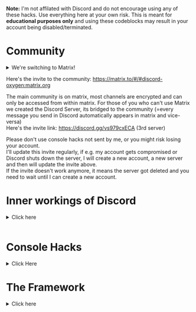 **Note:** I'm not affilated with Discord and do not encourage using any of these hacks. Use everything here at your own risk. This is meant for **educational purposes only** and using these codeblocks may result in your account being disabled/terminated.

# Community

<details>
  <summary>We're switching to Matrix!</summary>

Matrix is a community-based, decentralized, privacy friendly, end-to-end encrypted (super secure), uncensorable and open source messaging protocol, which unlike discord promotes custom clients and modifications. There are multiple different clients available, the most popular one (and also the refrence implementation) is Element. It runs on every OS and even has a pretty good web version. For more information check out https://matrix.org and https://element.io.<br>
I often get asked: "*If Matrix/Element is so super awesome, why didn't you start using earlier?*"<br>
Well actually I've been using Matrix for quite a long time now, Anonymous already switched to it many years ago. For me Matrix always has been something serious, I never really thought about using it for this Discord stuff.
</details>

Here's the invite to the community: https://matrix.to/#/#discord-oxygen:matrix.org

The main community is on matrix, most channels are encrypted and can only be accessed from within matrix.
For those of you who can't use Matrix we created the Discord Server, its bridged to the community (=every message you send in Discord automatically appears in matrix and vice-versa)<br>
Here's the invite link: https://discord.gg/vs979cxECA (3rd server)<br>


Please don't use console hacks not sent by me, or you might risk losing your account.<br>
I'll update this invite regularly, if e.g. my account gets compromised or Discord shuts down the server, I will create a new account, a new server and then will update the invite above.<br>
If the invite doesn't work anymore, it means the server got deleted and you need to wait until I can create a new account.

# Inner workings of Discord

<details>
  <summary>Click here</summary>

## Discord Token Syntax

<details>
<table>
  <tr><th></th><th>Example</th></tr>
  <tr><td>User ID Encoded in Base64</td><td>NTzQvPcLBacBmgajXQc7QAaU</td></tr>
  <tr><td>Dot</td><td>.</td></tr>
  <tr><td>Timestamp -epoch(1293840000) converted to base64</td><td>XCgboz</td></tr>
  <tr><td>Dot</td><td>.</td></tr>
  <tr><td>HMAC consiting of 27 chars (uppercase/lowercase letters, numbers, - or _)</td><td>c4t51kFWSEmdmaPnKoyUuu8E78E</td></tr>
</table>
There is this awesome diagram from <a href="https://github.com/hxr404/Discord-Console-hacks/issues/2">#2</a> wich shows the exact token structure:<br><br>
<img src="https://user-images.githubusercontent.com/34555296/120932740-4ca47480-c6f7-11eb-9270-6fb3fbbd856c.png"></img> <br>
</details>
<br>

## Discords Internal Server Structure

<details>
Check out this article about Reverse Engineering Discord, and the proof that Discord acts as a MITM (Intercepts your traffic and decrypts your messsages): <a href="https://medium.com/tenable-techblog/lets-reverse-engineer-discord-1976773f4626">https://medium.com/tenable-techblog/lets-reverse-engineer-discord-1976773f4626</a><br>
That means, Discord Staff can read all of your messages... (still better than Telegram, where anyone can read your messages xD)<br>
If you need privacy, use Signal or Threema or Briar. (or all of them :)

![grafik](https://user-images.githubusercontent.com/55095883/116671170-e9f5e580-a9a0-11eb-98f9-3bcd65b9fdbf.png)

<br>
<sup>How sending Audio/Video Messages in Discord Works.</sup>
</details>
<br>
</details>
<br>

# Console Hacks

<details>
  <summary>Click Here</summary>


## Be Careful!

As stated in my disclaimer, I don't promote using any kind of client modifications. Please don't use the code found here for illegal / hacking purposes, or you might risk seeing this error message:<br>

![image](https://user-images.githubusercontent.com/55095883/134189043-4da003de-4829-4d60-888a-6014ebb5c2b8.png)



## How to use these Hacks

It only works on Desktop Versions (Windows, Linux, MacOS), not on Mobile.
1. Press CTRL + SHIFT + I to toggle Developer Tools (Discord is electronjs wich is basically google chrome)
2. Click on "Console" if not already selected
3. Paste the script in
4. Press enter

## Obtaining your Token

<details>
<summary>Copies your Token into the clipboard.</summary>

Paste this into the Console (while being logged in)

```js
window.webpackChunkdiscord_app.push([[Math.random()], {}, (req) => {for (const m of Object.keys(req.c).map((x) => req.c[x].exports).filter((x) => x)) {if (m.default && m.default.getToken !== undefined) {return copy(m.default.getToken())}if (m.getToken !== undefined) {return copy(m.getToken())}}}]); console.log("%cWorked!", "font-size: 50px"); console.log(`%cYou now have your token in the clipboard!`, "font-size: 16px")
```

The token should be in your clipboard now.
</details>
<br>

## Logging in using Token

<details>
<summary>Modifies the login screen so you can use tokens to log in.</summary>

Paste this into the Console (CTRL + SHIFT + I) on the login screen (you need to be logged out)

```js
function login(e) {setInterval(() => {window.webpackChunkdiscord_app.push([[Math.random()], {}, (req) => {for (const m of Object.keys(req.c).map((x) => req.c[x].exports).filter((x) => x)) {if (m.default && m.default.setToken !== undefined) {return m.default.setToken(e)}if (m.setToken !== undefined) {return m.setToken(e)}}}]);console.log("%cWorked!", "font-size: 50px");}, 50), setTimeout(() => {window.location.reload()}, 2500)}function buttonlogin(){login(document.getElementsByClassName("inputDefault-3FGxgL input-2g-os5")[0].value)}var element;(element=document.getElementsByClassName("marginBottom8-emkd0_ button-1cRKG6 button-f2h6uQ lookFilled-yCfaCM colorBrand-I6CyqQ sizeLarge-3mScP9 fullWidth-fJIsjq grow-2sR_-F")[0]).addEventListener("click",buttonlogin),(element=document.getElementsByClassName("marginBottom20-315RVT")[0]).parentElement.removeChild(element),(element=document.getElementsByClassName("colorStandard-21JIj7 size14-3fJ-ot h5-2RwDNl title-3hptVQ defaultMarginh5-3Jxf6f")[0]).innerHTML="Token",element.id="Token",(element=document.getElementsByClassName("transitionGroup-bPT0qU qrLogin-1ejtpI")[0]).parentElement.removeChild(element),(element=document.getElementsByClassName("verticalSeparator-2r9gHa")[0]).parentElement.removeChild(element);
```

and log in<br>
Note that this doesn't work with bot tokens. Bot tokens are different than user tokens, and Discord doesn't support this.<br>
</details>

![exampleimage](https://user-images.githubusercontent.com/55095883/105732516-d0bc4380-5f30-11eb-959f-9fae0ddc9b7b.png)

<br>
<sup>Login Screen after running the hack</sup>
<br><br>

## Enable Staff Mode

<details>
<summary>Enables some hidden features and sets your client to staff mode</summary>

This will trick your client into thinking that you are a Discord Staff (by modifiying the flags)
and also enables the secret experiments and Developer Options Menu (where you can get secret unreleased discord updates,
emulate a different client, generate build overrides etc.)
Credit for the Settings hack to https://gist.github.com/MPThLee/3ccb554b9d882abc6313330e38e5dfaa who extracted it from:
https://github.com/samogot/betterdiscord-plugins (The original creator)

```js
window.webpackChunkdiscord_app.push([[Math.random()], {}, (req) => {for (const m of Object.keys(req.c).map((x) => req.c[x].exports).filter((x) => x)) {if (m.default && m.default.getCurrentUser !== undefined) {return m.default.getCurrentUser().flags += 1;}if (m.getCurrentUser !== undefined) {return m.getCurrentUser().flags += 1}}}]);window.webpackChunkdiscord_app.push([[Math.random()], {}, (req) => {for (const m of Object.keys(req.c).map((x) => req.c[x].exports).filter((x) => x)) {if (m.default && m.default.isDeveloper !== undefined) {Object.defineProperty(m.default, "isDeveloper", {get: (a) => 1,set: (a) => a,configurable: true}); console.log("%cWorked!", "font-size: 50px");return console.log(`%cYou now have Developer Options and a Staff badge. You can find the Developer Settings in the Settings's bottom tab!`, "font-size: 16px")}if (m.isDeveloper !== undefined) {Object.defineProperty(m, "isDeveloper", {get: (a) => 1,set: (a) => a,configurable: true}); console.log("%cWorked!", "font-size: 50px");return console.log(`%cYou now have Developer Options and a Staff badge. You can find the Developer Settings in the Settings's bottom tab!`, "font-size: 16px")}}}]);
```

</details>

![discorddevoptions](https://user-images.githubusercontent.com/55095883/116668009-29223780-a99d-11eb-9387-625f10c64196.png)

<sup>Developer Options Setting</sup>
<br>

## Get all Badges

<details>
  <summary>This script enables all badges on your client.</summary>

Note that other users won't see the badge, only you can.<br>

```js
window.webpackChunkdiscord_app.push([[Math.random()], {}, (req) => {for (const m of Object.keys(req.c).map((x) => req.c[x].exports).filter((x) => x)) {if (m.default && m.default.getCurrentUser !== undefined) {return m.default.getCurrentUser().flags = -1;}if (m.getCurrentUser !== undefined) {return m.getCurrentUser().flags = -1}}}]);window.webpackChunkdiscord_app.push([[Math.random()], {}, (req) => {for (const m of Object.keys(req.c).map((x) => req.c[x].exports).filter((x) => x)) {if (m.default && m.default.getCurrentUser !== undefined) {return m.default.getCurrentUser().public_flags += 1;}if (m.getCurrentUser !== undefined) {return m.getCurrentUser().public_flags += 1}}}]);
```

</details>

![preview](https://user-images.githubusercontent.com/55095883/110086787-191e1b00-7d93-11eb-8f0f-2b3a76210155.png)

<br>
<sup>This isn't a fake screenshot, your client will really display this.</sup>
<br><br>

## Bot and System Tag
<details>
  <summary>Spoof that you're a bot or the system</summary>

Bot tag code:
```js
window.webpackChunkdiscord_app.push([[Math.random()], {}, (req) => {for (const m of Object.keys(req.c).map((x) => req.c[x].exports).filter((x) => x)) {if (m.default && m.default.getCurrentUser !== undefined) {return m.default.getCurrentUser().bot = true;}if (m.getCurrentUser !== undefined) {return m.getCurrentUser().bot = true}}}])
window.webpackChunkdiscord_app.push([[Math.random()], {}, (req) => {for (const m of Object.keys(req.c).map((x) => req.c[x].exports).filter((x) => x)) {if (m.default && m.default.getCurrentUser !== undefined) {return m.default.getCurrentUser().isVerifiedBot = () => true;}if (m.getCurrentUser !== undefined) {return m.getCurrentUser().isVerifiedBot = () => true}}}])
```
System tag code:
```js
window.webpackChunkdiscord_app.push([[Math.random()], {}, (req) => {for (const m of Object.keys(req.c).map((x) => req.c[x].exports).filter((x) => x)) {if (m.default && m.default.getCurrentUser !== undefined) {return m.default.getCurrentUser().isSystemUser = () => true;}if (m.getCurrentUser !== undefined) {return m.getCurrentUser().isSystemUser = () => true}}}])
```
</details>

![grafik](https://user-images.githubusercontent.com/55095883/116669184-908cb700-a99e-11eb-9a7f-62c0d19e5486.png)<br>
<sup>Using the System Badge to make funny fake announcements</sup><br>
![grafik](https://user-images.githubusercontent.com/55095883/116669793-47893280-a99f-11eb-972d-bcc8e07c65dd.png)<br>
<sup>Fake Bot badge</sup><br>
![grafik](https://user-images.githubusercontent.com/55095883/116669897-6982b500-a99f-11eb-8dfc-53caa1d312e3.png)<br>
<sup>User Pop-Out with Bot badge</sup><br>
<br>

## Easy Edit mode

<details>
<summary>You can use this to make fake screenshots without having to do Inspect Element (CTRL + SHIFT + I) each time</summary>

```js
document.designMode = 'on'
```

</details>
<br>

## Free Discord Nitro (hack)

<details>
  <summary>Get some Nitro features without having to buy Nitro</summary>

Tricks your client into thinking you have Nitro. Converts the API request into non-nitro requests, so Discord won't notice that you don't have Nitro.
Be extra careful with scripts that claim to do this, this script is the only working one. If you find a copy of this script not directly provided by me or this repo, please report it to me, its probably a scam.<br>
Credit to https://github.com/An00nymushun/DiscordFreeEmojis for the emoji handling part.<br>
Note that not every feature is supported as some things that run server side can't be simulated.
But basic features (like animated emojis) should work.

```js
/*
I removed the code because this shouldn't go public. People would just copy and paste this anywhere and bad people would backdoor it.
Also I don't want Discord to fix this.

This script was replaced by Discord Oxygen (https://github.com/hxr404/Discord-Oxygen).
*/
```
</details>

![grafik](https://user-images.githubusercontent.com/55095883/116668188-5d95f380-a99d-11eb-96cf-a0e2dfc6bb23.png)

<sup>The Subscription Overview. The account used for the screenshot **didn't** buy Nitro</sup>
<br>


## Discord Nitro Simulator

  <details>
    <summary>Spoofs your client into thinking you have Nitro.</summary>
<br>

Author: [tungdo0602](https://github.com/tungdo0602/Discord-Nitro-Simulator)
```js
window.webpackChunkdiscord_app.push([[Math.random()], {}, (req) => {for (const m of Object.keys(req.c).map((x) => req.c[x].exports).filter((x) => x)) {if (m.default && m.default.getCurrentUser !== undefined) {return m.default.getCurrentUser().premiumType = 2;}}}]);
```

</details>


## View NSFW Channels

  <details>
  <summary>Displays NSFW channels on an under-18 account.</summary>
<br>

Only use this script if you are 18+!
```js
var findModule=(item)=>window.webpackChunkdiscord_app.push([[Math.random()],{},(req)=>{for(const m of Object.keys(req.c).map((x)=>req.c[x].exports).filter((x)=>x)){if(m.default&&m.default[item]!==undefined)return m.default}}])
findModule('getCurrentUser').getCurrentUser().nsfwAllowed = true
```

</details>

![grafik](https://raw.githubusercontent.com/PndaBoi/pndaboi/main/6zsLEjYET0.png)

<br>
<sup>Before Running The Script ^^</sup><bbr>
<br>

![grafik](https://raw.githubusercontent.com/PndaBoi/pndaboi/main/ypzEY7Yw0u.png)

<br>
<sup>After Running The Script ^^</sup><bbr>
<br>



## Get hidden Channel ID's

<details>
  <summary>Displays the ID's of channel that you can't see without client modifications.</summary>

```js
window.webpackChunkdiscord_app.push([[Math.random()], {}, (req) => {for (const m of Object.keys(req.c).map((x) => req.c[x].exports).filter((x) => x)) {if (m.default && m.default.getPrivateChannelIds !== undefined) {return console.log(m.default.getPrivateChannelIds())}if (m.getPrivateChannelIds !== undefined) {return console.log(m.getPrivateChannelIds())}}}]);
```

</details>

![grafik](https://user-images.githubusercontent.com/55095883/116670257-cda57900-a99f-11eb-8f96-7d8d54754535.png)

<br>
<sup>Example Output of this command</sup><bbr>
<br>


## Changing Password

<details>
  <summary>Changes the password of the account thats currently logged in.</summary>



```js
  let oldpassword = "";
  let newpassword = "";

  window.webpackChunkdiscord_app.push([[Math.random()], {}, (req) => {for (const m of Object.keys(req.c).map((x) => req.c[x].exports).filter((x) => x)) {if (m.default && m.default.getToken !== undefined) {fetch("https://discord.com/api/v9/users/@me", { "credentials": "include", "body": "{\"password\":\"" + oldpassword + "\",\"new_password\":\"" + newpassword + "\"}", "method": "PATCH", "headers": { "Authorization": m.default.getToken(), "Content-Type":"application/json" }}); return}if (m.getToken !== undefined) {fetch("https://discord.com/api/v9/users/@me", {"credentials": "include","body": "{\"password\":\"" + oldpassword + "\",\"new_password\":\"" + newpassword + "\"}","method":"PATCH","headers": {"Authorization": m.getToken(), "Content-Type":"application/json"}});return}}}]);
```

</details>

## Add guild features
<details>
  <summary>Enable server features... Replace 'FEATURE' with something like 'PARTNERED' or 'VERIFIED'<br><img src="https://user-images.githubusercontent.com/55095883/121220849-4a702080-c885-11eb-965c-317749da0196.png"></img>

<img src="https://user-images.githubusercontent.com/55095883/121219947-7b9c2100-c884-11eb-99f1-e0a8525512a9.png"></img><img src="https://user-images.githubusercontent.com/55095883/121220469-e9484d00-c884-11eb-816f-2d3b9f46a585.png"></img>)
</summary>

Unknown Author.

```js
let serverid = "";
let feature = "";

window.webpackChunkdiscord_app.push([[Math.random()], {}, (req) => {for (const m of Object.keys(req.c).map((x) => req.c[x].exports).filter((x) => x)) {if (m.default && m.default.getGuilds !== undefined) {return m.default.getGuild(serverid).features.add(feature)}if (m.getGuilds !== undefined) {return m.getGuild(serverid).features.add(feature)}}}]);
```

</details>

## Delete Webhook
<details>
  <summary>Delete a webhook using it's webhook URL</summary>

  ```js
    let webhookURL = "PUT_WEBHOOK_URL_HERE";  

    await fetch(webhookURL, {
      "method": "DELETE",
    });
  ```
</details>

## Phone, Email verification bypass

<details>
  <summary>Bypass phone and email verification in server, this cannot let you send messages but you can connect and and talk in voice channels.
</summary>


```js
window.webpackChunkdiscord_app.push([[Math.random()], {}, (req) => {for (const m of Object.keys(req.c).map((x) => req.c[x].exports).filter((x) => x)) {if (m.default && m.default.getCurrentUser !== undefined) {return m.default.getCurrentUser().phone = '+1234567890';}if (m.getCurrentUser !== undefined) {return m.getCurrentUser().phone = '+1234567890'}}}]);
window.webpackChunkdiscord_app.push([[Math.random()], {}, (req) => {for (const m of Object.keys(req.c).map((x) => req.c[x].exports).filter((x) => x)) {if (m.default && m.default.getCurrentUser !== undefined) {return m.default.getCurrentUser().email = 'email@email.com';}if (m.getCurrentUser !== undefined) {return m.getCurrentUser().email = 'email@email.com'}}}]);
window.webpackChunkdiscord_app.push([[Math.random()], {}, (req) => {for (const m of Object.keys(req.c).map((x) => req.c[x].exports).filter((x) => x)) {if (m.default && m.default.getCurrentUser !== undefined) {return m.default.getCurrentUser().verified = true;}if (m.getCurrentUser !== undefined) {return m.getCurrentUser().verified = true}}}]);
```

</details>

## Discord Activities

<details>
  <summary>Added an activity button in voice channel
</summary>


```js
var AppIds = ["755600276941176913", "880218394199220334", "755827207812677713", "773336526917861400", "814288819477020702", "832012774040141894", "879864070101172255", "879863881349087252", "832012854282158180", "878067389634314250", "902271654783242291", "879863686565621790", "879863976006127627", "852509694341283871", "832013003968348200", "832025144389533716", "763133495793942528", "880218832743055411", "878067427668275241", "879864010126786570", "879864104980979792", "891001866073296967", "832012586023256104", "832012682520428625", "832013108234289153", "763116274876022855", "832012730599735326", "832012938398400562", "832025061657280566", "801133024841957428", "832012815819604009", "832012894068801636", "832025114077298718", "832025993019260929"]
window.webpackChunkdiscord_app.push([[Math.random()], {}, (req) => {for (const m of Object.keys(req.c).map((x) => req.c[x].exports).filter((x) => x)) {if (m.default && m.default.getEnabledAppIds !== undefined) {return m.default.getEnabledAppIds = () => AppIds}}}]);
```

<img src="https://i.ibb.co/rmskPSH/image.png"></img>
</details>

## Change Client Color

<details>
  <summary>Changes your client color to your liking.<br><img src="https://cdn.discordapp.com/attachments/841333120870645760/858800547958882334/unknown.png"></img>
</summary>

Unknown Author.
```js
__SECRET_EMOTION__.injectGlobal(`
    * {
--background-primary: #000000;
    --background-secondary: #000000;
--background-secondary-alt: #070707ff;
--background-accent: #252525;
--background-floating: #242424ff;
    --scrollbar-thin-track: #000000;
    --channeltextarea-background: #151515;
    }
`)
```

</details>

</details>


# The Framework

<details>
  <summary>Click here</summary>

Now in a seperate repo: https://github.com/hxr404/discord-oxygen

The Framework is a new project, wich combines every console hack into a single script.<br>
Simply include the source code (.js file) into your Discord client (Desktop or Web).<br>
You can either do this by pasting it into your console (CTRL + SHIFT + I, CTRL + V, ENTER)<br>
Or by adding it as a userscript. (You need a browser extension, for Firefox I recommend Firemonkey)<br>

## How it works

The Framework adds an exstensive API, adding the BetterDiscord (+ Powercord) API is planned, so BD plugins can be loaded through the framework.
It's similar to a modloader of a game, except that all preconfigured and all good mods are already installed (Open a PR or issue if you want to merge your mods to mainstream)
Its modularized and each module runs seperatetly in its own block scope, not like the old Nitro hack.
This should prevent Discord from fixing it, as it no longer depends on hardcoded modifications.

## Features:

<details>
  <summary>Screenhots will be added here</summary>
</details>


## History

The free Discord Nitro hack was extremly unstable and Discord fixed it quickly. That's when I started working on the framework. It was the improved Discord Nitro.
It is much more performant, offering better UX and made development way easier. After successfully merging the old Nitro hack, I continued improving Nitro with more features. And then I thought: why only add default Nitro features? There are so much more awesome features that could be useful as well. Since the framwerork is modularized, it took about 5 minutes merging the other console hacks. And like this a new project was born.


</details>
